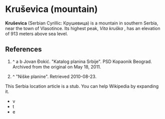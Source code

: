 # Kruševica (mountain)

**Kruševica**  (Serbian Cyrillic: Крушевица) is a mountain in southern Serbia, near the town of Vlasotince. Its highest peak, *Vita kruška* , has an elevation of  913 meters above sea level.

## References

 1. ^ a b Jovan Đokić. "Katalog planina Srbije". PSD Kopaonik Beograd. Archived from the original on May 18, 2011.

 2. ^ "Niške planine". Retrieved 2010-08-23.




This Serbia location article is a stub. You can help Wikipedia by expanding it.
 - v
 - t
 - e

